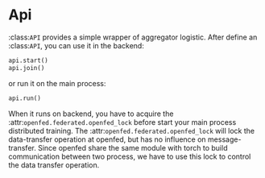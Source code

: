 # Api

:class:``API`` provides a simple wrapper of aggregator logistic.
After define an :class:``API``, you can use it in the backend:

```python
api.start()
api.join()
```

or run it on the main process:

```python
api.run()
```

When it runs on backend, you have to acquire the :attr:`openfed.federated.openfed_lock` before start your main process distributed training.
The :attr:`openfed.federated.openfed_lock` will lock the data-transfer operation at openfed, but has no influence on message-transfer.
Since openfed share the same module with torch to build communication between two process, we have to use this lock to control the data transfer operation.
